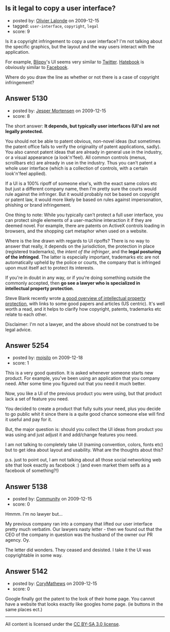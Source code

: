 ## Is it legal to copy a user interface?

- posted by: [Olivier Lalonde](https://stackexchange.com/users/-1/1030-olivier-lalonde) on 2009-12-15
- tagged: `user-interface`, `copyright`, `legal`
- score: 9

Is it a copyright infringement to copy a user interface? I'm not talking about the specific graphics, but the layout and the way users interact with the application.

For example, [Blippy][1]'s UI seems very similar to [Twitter][2]. [Hatebook][3] is obviously similar to [Facebook][4]. 

Where do you draw the line as whether or not there is a case of copyright infringement?


  [1]: http://blippy.com
  [2]: http://www.twitter.com
  [3]: http://www.hatebook.org/
  [4]: http://www.facebook.com


## Answer 5130

- posted by: [Jesper Mortensen](https://stackexchange.com/users/-1/1261-jesper-mortensen) on 2009-12-15
- score: 8

<p>The short answer: <strong>It depends, but typically user interfaces (UI's) are not legally protected.</strong></p>

<p>You should not be able to patent obvious, non-novel ideas (but sometimes the patent office fails to verify the originality of patent applications, sadly). You also cannot patent ideas that are already in general use in the industry, or a visual appearance (a look'n'feel). All common controls (menus, scrollbars etc) are already in use in the industry. Thus you can't patent a whole user interface (which is a collection of controls, with a certain look'n'feel applied).</p>

<p>If a UI is a 100% ripoff of someone else's, with the exact same colors etc but just a different company name, then I'm pretty sure the courts would rule against the infringer. But it would probably not be based on copyright or patent law, it would more likely be based on rules against impersonation, phishing or brand infringement.</p>

<p>One thing to note: While you typically can't protect a full user interface, you can protect single elements of a user-machine interaction it if they are deemed novel. For example, there are patents on ActiveX controls loading in browsers, and the shopping cart metaphor when used on a website.</p>

<p>Where is the line drawn with regards to UI ripoffs? There is no way to answer that really, it depends on the jurisdiction, the protection in place (registered trademarks), the <em>intent of the infringer</em>, and the <strong>legal posturing of the infringed</strong>. The latter is especially important, trademarks etc are not automatically upheld by the police or courts, the company that is infringed upon must itself act to protect its interests.</p>

<p>If you're in doubt in any way, or if you're doing something outside the commonly accepted, then <strong>go see a lawyer who is specialized in intellectual property protection</strong>.</p>

<p>Steve Blank recently wrote <a href="http://steveblank.com/2009/12/10/someone-stole-my-startup-idea-%E2%80%93-part-3-the-best-defense-is-a-good-strategy/">a good overview of intellectual property protection</a>, with links to some good papers and articles (US centric). It's well worth a read, and it helps to clarify how copyright, patents, trademarks etc relate to each other.</p>

<p>Disclaimer: I'm not a lawyer, and the above should not be construed to be legal advice.</p>



## Answer 5254

- posted by: [mojsilo](https://stackexchange.com/users/-1/1826-mojsilo) on 2009-12-18
- score: 1

This is a very good question. It is asked whenever someone starts new product. For example, you've been using an application that you company need. After some time you figured out that you need it much better. 

Now, you like a UI of the previous product you were using, but that product lack a set of feature you need.

You decided to create a product that fully suits your need, plus you decide to go public whit it since there is a quite good chance someone else will find it useful and pay for it. 

But, the major question is: should you collect the UI ideas from product you was using and just adjust it and add/change features you need.

I am not talking to completely take UI (naming convention, colors, fonts etc) but to get idea about layout and usability. What are the thoughts about this?

p.s.
just to point out, I am not talking about all those social networking web site that look exactly as facebook :) (and even market them selfs as a facebook of something?!)


## Answer 5138

- posted by: [Community](https://stackexchange.com/users/-1/-1-community) on 2009-12-15
- score: 0

Hmmm.  I'm no lawyer but...

My previous company ran into a company that lifted our user interface pretty much verbatim.  Our lawyers nasty letter - then we found out that the CEO of the company in question was the husband of the owner our PR agency.  Oy.

The letter did wonders.  They ceased and desisted.  I take it the UI was copyrightable in some way.


## Answer 5142

- posted by: [CoryMathews](https://stackexchange.com/users/-1/733-corymathews) on 2009-12-15
- score: 0

Google finally got the patent to the look of their home page. You cannot have a website that looks exactly like googles home page. (ie buttons in the same places ect.)



---

All content is licensed under the [CC BY-SA 3.0 license](https://creativecommons.org/licenses/by-sa/3.0/).

